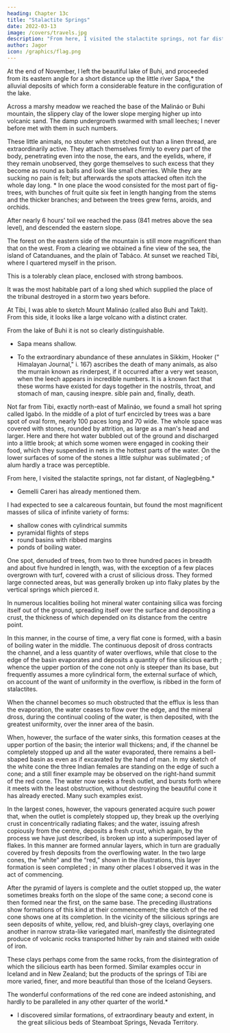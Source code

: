 ```yaml
---
heading: Chapter 13c
title: "Stalactite Springs"
date: 2022-03-13
image: /covers/travels.jpg
description: "From here, I visited the stalactite springs, not far distant, of Naglegběng. I had expected to see a calcareous fountain, but found the most magnificent masses of silica of infinite variety of forms"
author: Jagor
icon: /graphics/flag.png
---
```



At the end of November, I left the beautiful lake of Buhi, and proceeded from its eastern angle for a short distance up the little river Sapa,* the alluvial deposits of which form a considerable feature in the configuration of the lake. 

Across a marshy meadow we reached the base of the Malináo or Buhi mountain, the slippery clay of the lower slope merging higher up into volcanic sand. The damp undergrowth swarmed with small leeches; I never before met with them in such numbers. 

These little animals, no stouter when stretched out than a linen thread, are extraordinarily active. They attach themselves firmly to every part of the body, penetrating even into the nose, the ears, and the eyelids, where, if they remain unobserved, they gorge themselves to such excess that they become as round as balls and look like small cherries. While they are sucking no pain is felt; but afterwards the spots attacked often itch the whole day long. * In one place the wood consisted for the most part of fig-trees, with bunches of fruit quite six feet in length hanging from the stems and the thicker branches; and between the trees grew ferns, aroids, and orchids. 

After nearly 6 hours' toil we reached the pass (841 metres above the sea level), and descended the eastern slope. 

The forest on the eastern side of the mountain is still more magnificent than that on the west. From a clearing we obtained a fine view of the sea, the island of Catanduanes, and the plain of Tabáco. At sunset we reached Tibi, where I quartered myself in the prison.

This is a tolerably clean place, enclosed with strong bamboos. 

It was the most habitable part of a long shed which supplied the place of the tribunal destroyed in a storm two years before. 

At Tibi, I was able to sketch Mount Malináo (called also Buhi and Takít). From this side, it looks like a large volcano with a distinct crater. 

From the lake of Buhi it is not so clearly distinguishable.

* Sapa means shallow.

<!-- mass

The point a, as visible from Tibi, lies S. 49° 7'; b, 54° 8'; 2, 64° 2 ; e, 67° W.; the cavity C,

S. 59° 5' W.
 -->

* To the extraordinary abundance of these annulates in Sikkim, Hooker (“ Himalayan Journal," i. 167) ascribes the death of many animals, as also the murrain known as rinderpest, if it occurred after a very wet season, when the leech appears in incredible numbers. It is a known fact that these worms have existed for days together in the nostrils, throat, and stomach of man, causing inexpre. sible pain and, finally, death.

Not far from Tibi, exactly north-east of Malináo, we found a small hot spring called Igabó. In the middle of a plot of turf encircled by trees was a bare spot of oval form, nearly 100 paces long and 70 wide. The whole space was covered with stones, rounded by attrition, as large as a man's head and larger. Here and there hot water bubbled out of the ground and discharged into a little brook; at which some women were engaged in cooking their food, which they suspended in nets in the hottest parts of the water. On the lower surfaces of some of the stones a little sulphur was sublimated ; of alum hardly a trace was perceptible.

From here, I visited the stalactite springs, not far distant, of Naglegběng.* 

* Gemelli Careri has already mentioned them.

I had expected to see a calcareous fountain, but found the most magnificent masses of silica of infinite variety of forms:
- shallow cones with cylindrical summits
- pyramidal flights of steps
- round basins with ribbed margins
- ponds of boiling water.

One spot, denuded of trees, from two to three hundred paces in breadth and about five hundred in length, was, with the exception of a few places overgrown with turf, covered with a crust of silicious dross. They formed large connected areas, but was generally broken up into flaky plates by the vertical springs which pierced it.

In numerous localities boiling hot mineral water containing silica was forcing itself out of the ground, spreading itself over the surface and depositing a crust, the thickness of which depended on its distance from the centre point. 

In this manner, in the course of time, a very flat cone is formed, with a basin of boiling water in the middle. The continuous deposit of dross contracts the channel, and a less quantity of water overflows, while that close to the edge of the basin evaporates and deposits a quantity of fine silicious earth ; whence the upper portion of the cone not only is steeper than its base, but frequently assumes a more cylindrical form, the external surface of which, on account of the want of uniformity in the overflow, is ribbed in the form of stalactites. 

When the channel becomes so much obstructed that the efflux is less than the evaporation, the water ceases to flow over the edge, and the mineral dross, during the continual cooling of the water, is then deposited, with the greatest uniformity, over the inner area of the basin. 

When, however, the surface of the water sinks, this formation ceases at the upper portion of the basin; the interior wall thickens; and, if the channel be completely stopped up and all the water evaporated, there remains a bell-sbaped basin as even as if excavated by the hand of man. In my sketch of the white cone the three Indian females are standing on the edge of such a cone; and a still finer example may be observed on the right-hand summit of the red cone. The water now seeks a fresh outlet, and bursts forth where it meets with the least obstruction, without destroying the beautiful cone it has already erected. Many such examples exist. 

In the largest cones, however, the vapours generated acquire such power that, when the outlet is completely stopped up, they break up the overlying crust in concentrically radiating flakes; and the water, issuing afresh copiously from the centre, deposits a fresh crust, which again, by the process we have just described, is broken up into a superimposed layer of flakes. In this manner are formed annular layers, which in turn are gradually covered by fresh deposits from the overflowing water. In the two large cones, the "white" and the “red,” shown in the illustrations, this layer formation is seen completed ; in many other places I observed it was in the act of commencing. 

After the pyramid of layers is complete and the outlet stopped up, the water sometimes breaks forth on the slope of the same cone; a second cone is then formed near the first, on the same base. The preceding illustrations show formations of this kind at their commencement; the sketch of the red cone shows one at its completion. In the vicinity of the silicious springs are seen deposits of white, yellow, red, and bluish-grey clays, overlaying one another in narrow strata-like variegated marl, manifestly the disintegrated produce of volcanic rocks transported hither by rain and stained with oxide of iron. 

These clays perhaps come from the same rocks, from the disintegration of which the silicious earth has been formed. Similar examples occur in Iceland and in New Zealand; but the products of the springs of Tibi are more varied, finer, and more beautiful than those of the Iceland Geysers.

The wonderful conformations of the red cone are indeed astonishing, and hardly to be paralleled in any other quarter of the world.*

* I discovered similar formations, of extraordinary beauty and extent, in the great silicious beds of Steamboat Springs, Nevada Territory.